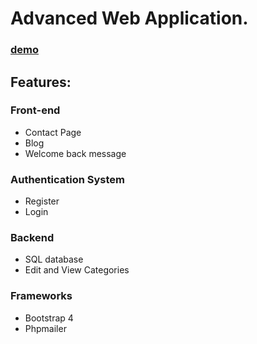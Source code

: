 # Advanced Web Application.

### [demo](http://ccuresearch.coastal.edu/spward/csci409sp18/)

## Features:
### Front-end
* Contact Page
* Blog
* Welcome back message
  
### Authentication System
* Register
* Login
  
### Backend
* SQL database
* Edit and View Categories

### Frameworks
* Bootstrap 4
* Phpmailer

